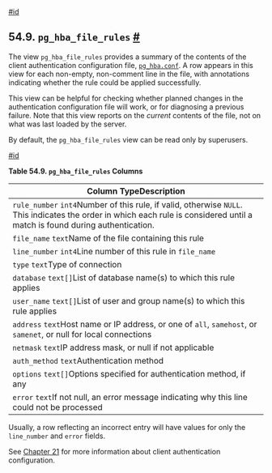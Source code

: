[#id](#VIEW-PG-HBA-FILE-RULES)

## 54.9. `pg_hba_file_rules` [#](#VIEW-PG-HBA-FILE-RULES)



The view `pg_hba_file_rules` provides a summary of the contents of the client authentication configuration file, [`pg_hba.conf`](auth-pg-hba-conf). A row appears in this view for each non-empty, non-comment line in the file, with annotations indicating whether the rule could be applied successfully.

This view can be helpful for checking whether planned changes in the authentication configuration file will work, or for diagnosing a previous failure. Note that this view reports on the *current* contents of the file, not on what was last loaded by the server.

By default, the `pg_hba_file_rules` view can be read only by superusers.

[#id](#id-1.10.5.13.6)

**Table 54.9. `pg_hba_file_rules` Columns**

| Column TypeDescription                                                                                                                                                       |
| ---------------------------------------------------------------------------------------------------------------------------------------------------------------------------- |
| `rule_number` `int4`Number of this rule, if valid, otherwise `NULL`. This indicates the order in which each rule is considered until a match is found during authentication. |
| `file_name` `text`Name of the file containing this rule                                                                                                                      |
| `line_number` `int4`Line number of this rule in `file_name`                                                                                                                  |
| `type` `text`Type of connection                                                                                                                                              |
| `database` `text[]`List of database name(s) to which this rule applies                                                                                                       |
| `user_name` `text[]`List of user and group name(s) to which this rule applies                                                                                                |
| `address` `text`Host name or IP address, or one of `all`, `samehost`, or `samenet`, or null for local connections                                                            |
| `netmask` `text`IP address mask, or null if not applicable                                                                                                                   |
| `auth_method` `text`Authentication method                                                                                                                                    |
| `options` `text[]`Options specified for authentication method, if any                                                                                                        |
| `error` `text`If not null, an error message indicating why this line could not be processed                                                                                  |


Usually, a row reflecting an incorrect entry will have values for only the `line_number` and `error` fields.

See [Chapter 21](client-authentication) for more information about client authentication configuration.